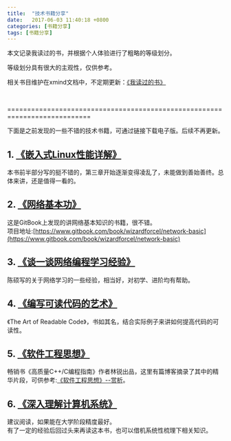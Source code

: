 ```yaml
---
title:  "技术书籍分享"  
date:   2017-06-03 11:40:18 +0800  
categories: [书籍分享]
tags: [书籍分享]
---
```


本文记录我读过的书，并根据个人体验进行了粗略的等级划分。


等级划分具有很大的主观性，仅供参考。  

相关书目维护在xmind文档中，不定期更新：[《我读过的书》](https://github.com/sigusr1/blog_assets/blob/master/books/%E6%88%91%E8%AF%BB%E8%BF%87%E7%9A%84%E4%B9%A6.xmind)     


<br />

===========================================================================      


下面是之前发现的一些不错的技术书籍，可通过链接下载电子版。后续不再更新。

## 1. [《嵌入式Linux性能详解》](https://github.com/sigusr1/blog_assets/blob/master/books/tech/%E5%B5%8C%E5%85%A5%E5%BC%8FLinux%E6%80%A7%E8%83%BD%E8%AF%A6%E8%A7%A3.pdf) ##

本书前半部分写的挺不错的，第三章开始逐渐变得凌乱了，未能做到善始善终。总体来讲，还是值得一看的。

## 2. [《网络基本功》](https://github.com/sigusr1/blog_assets/blob/master/books/tech/network-basic.pdf) ##
这是GitBook上发现的讲网络基本知识的书籍，很不错。  
项目地址:[https://www.gitbook.com/book/wizardforcel/network-basic](https://www.gitbook.com/book/wizardforcel/network-basic)

## 3. [《谈一谈网络编程学习经验》](https://github.com/sigusr1/blog_assets/blob/master/books/tech/LearningNetworkProgramming.pdf) ##
陈硕写的关于网络学习的一些经验，相当好，对初学、进阶均有帮助。

## 4. [《编写可读代码的艺术》](https://github.com/sigusr1/blog_assets/blob/master/books/tech/%E7%BC%96%E5%86%99%E5%8F%AF%E8%AF%BB%E4%BB%A3%E7%A0%81%E7%9A%84%E8%89%BA%E6%9C%AF.pdf) ##
《The Art of Readable Code》，书如其名，结合实际例子来讲如何提高代码的可读性。

## 5. [《软件工程思想》](https://github.com/sigusr1/blog_assets/tree/master/books/tech/%E8%BD%AF%E4%BB%B6%E5%B7%A5%E7%A8%8B%E6%80%9D%E6%83%B3) ##
畅销书《高质量C++/C编程指南》作者林锐出品，这里有篇博客摘录了其中的精华片段，可供参考:[《软件工程思想》--赏析](https://tech.coderhuo.tech/posts/software_project/)。

## 6. [《深入理解计算机系统》](https://github.com/sigusr1/blog_assets/tree/master/books/tech/%E6%B7%B1%E5%85%A5%E7%90%86%E8%A7%A3%E8%AE%A1%E7%AE%97%E6%9C%BA%E7%B3%BB%E7%BB%9F) ##

建议阅读，如果能在大学阶段精度最好。  
有了一定的经验后回过头来再读这本书，也可以借机系统性梳理下相关知识。

